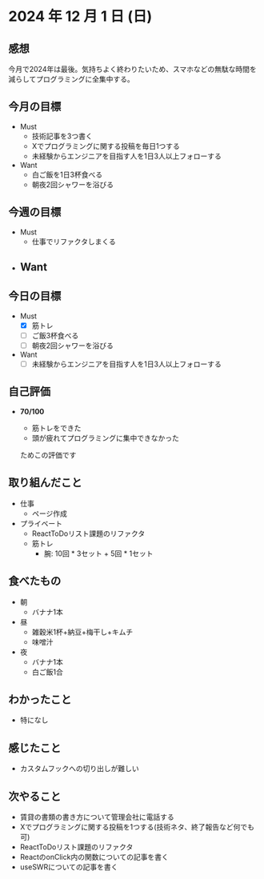 # 2024 年 12 月 1 日 (日)

## 感想
今月で2024年は最後。気持ちよく終わりたいため、スマホなどの無駄な時間を減らしてプログラミングに全集中する。

## 今月の目標
- Must
  - 技術記事を3つ書く
  - Xでプログラミングに関する投稿を毎日1つする
  - 未経験からエンジニアを目指す人を1日3人以上フォローする
- Want
  - 白ご飯を1日3杯食べる
  - 朝夜2回シャワーを浴びる

## 今週の目標
- Must
  - 仕事でリファクタしまくる
- Want
  - 

## 今日の目標
- Must
  - [x] 筋トレ
  - [ ] ご飯3杯食べる
  - [ ] 朝夜2回シャワーを浴びる
- Want
  - [ ] 未経験からエンジニアを目指す人を1日3人以上フォローする

## 自己評価
- __70/100__
  - 筋トレをできた
  - 頭が疲れてプログラミングに集中できなかった

  ためこの評価です

## 取り組んだこと
- 仕事
  - ページ作成
- プライベート
  - ReactToDoリスト課題のリファクタ
  - 筋トレ
    - 腕: 10回 * 3セット + 5回 * 1セット

## 食べたもの
- 朝
  - バナナ1本
- 昼
  - 雑穀米1杯+納豆+梅干し+キムチ
  - 味噌汁
- 夜
  - バナナ1本
  - 白ご飯1合

## わかったこと
- 特になし

## 感じたこと
- カスタムフックへの切り出しが難しい

## 次やること
- 賃貸の書類の書き方について管理会社に電話する
- Xでプログラミングに関する投稿を1つする(技術ネタ、終了報告など何でも可)
- ReactToDoリスト課題のリファクタ
- ReactのonClick内の関数についての記事を書く
- useSWRについての記事を書く
